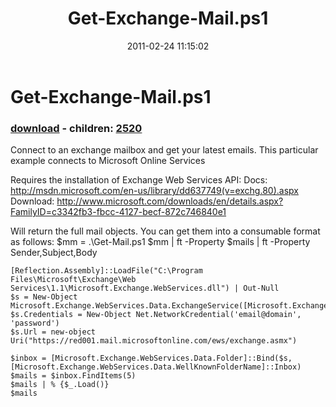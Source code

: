 ﻿---
pid:            2519
poster:         George Mauer
title:          Get-Exchange-Mail.ps1
date:           2011-02-24 11:15:02
format:         posh
parent:         0
parent:         0
children:       2520
---

# Get-Exchange-Mail.ps1

### [download](2519.ps1) - children: [2520](2520.md)

Connect to an exchange mailbox and get your latest emails.
This particular example connects to Microsoft Online Services

Requires the installation of Exchange Web Services API:
Docs: http://msdn.microsoft.com/en-us/library/dd637749(v=exchg.80).aspx
Download: http://www.microsoft.com/downloads/en/details.aspx?FamilyID=c3342fb3-fbcc-4127-becf-872c746840e1


Will return the full mail objects. You can get them into a consumable format as follows:
$mm = .\Get-Mail.ps1
$mm | ft -Property $mails | ft -Property Sender,Subject,Body


```posh
[Reflection.Assembly]::LoadFile("C:\Program Files\Microsoft\Exchange\Web Services\1.1\Microsoft.Exchange.WebServices.dll") | Out-Null
$s = New-Object Microsoft.Exchange.WebServices.Data.ExchangeService([Microsoft.Exchange.WebServices.Data.ExchangeVersion]::Exchange2007_SP1)
$s.Credentials = New-Object Net.NetworkCredential('email@domain', 'password')
$s.Url = new-object Uri("https://red001.mail.microsoftonline.com/ews/exchange.asmx")

$inbox = [Microsoft.Exchange.WebServices.Data.Folder]::Bind($s,[Microsoft.Exchange.WebServices.Data.WellKnownFolderName]::Inbox)
$mails = $inbox.FindItems(5) 
$mails | % {$_.Load()}
$mails
```
